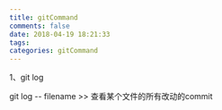 ```yaml
---
title: gitCommand
comments: false
date: 2018-04-19 18:21:33
tags:
categories: gitCommand
---
```




1、git log

   git log -- filename >> 查看某个文件的所有改动的commit

